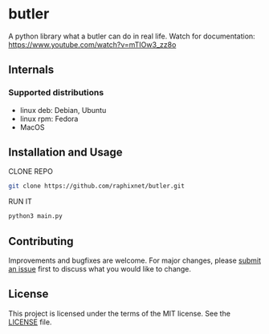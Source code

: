 # butler

A python library what a butler can do in real life. Watch for documentation: https://www.youtube.com/watch?v=mTIOw3_zz8o

## Internals
### Supported distributions
* linux deb: Debian, Ubuntu
* linux rpm: Fedora
* MacOS

## Installation and Usage

CLONE REPO 
```bash
git clone https://github.com/raphixnet/butler.git 
```

RUN IT
```bash
python3 main.py 
```

## Contributing
Improvements and bugfixes are welcome. For major changes, please [submit an issue](https://github.com/raphixnet/butler/issues/new) first to discuss what you would like to change.

## License
This project is licensed under the terms of the MIT license. See the [LICENSE](LICENSE) file.
